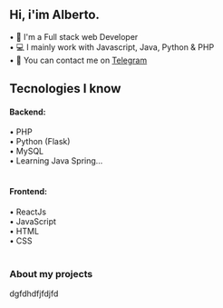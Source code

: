 ## Hi, i'im Alberto.</h1>

• 📑 I'm a Full stack web Developer<br>
• 💻 I mainly work with Javascript, Java, Python & PHP<br>
• 💭 You can contact me on [Telegram](https://t.me/albedim)<br>

### <h2>Tecnologies I know</h2>

  #### Backend:<br>
  • PHP<br>
  • Python (Flask)<br>
  • MySQL<br>
  • Learning Java Spring...<br><br>
  
  #### Frontend:<br>
  • ReactJs<br>
  • JavaScript<br>
  • HTML<br>
  • CSS<br><br>
  
 ### About my projects
 dgfdhdfjfdjfd
 
 
